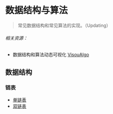 # 数据结构与算法

> 常见数据结构和常见算法的实现。（Updating）  
  
###### 相关资源：  
+ 数据结构和算法动态可视化 [VisouAlgo](http://visualgo.net/)

## 数据结构

### 链表

+ [单链表](https://github.com/LordHope/DataStructure/tree/master/C/LinkedList/SingleLinkedList)
+ [双链表](https://github.com/LordHope/DataStructure/tree/master/C/LinkedList/DoubleLinkedList)
